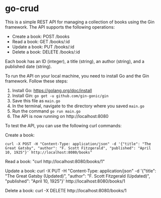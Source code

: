 # go-crud

This is a simple REST API for managing a collection of books using the Gin framework.
The API supports the following operations:

- Create a book: POST /books
- Read a book: GET /books/:id
- Update a book: PUT /books/:id
- Delete a book: DELETE /books/:id

Each book has an ID (integer), a title (string), an author (string), and a published date (string).

To run the API on your local machine, you need to install Go and the Gin framework.
Follow these steps:

1. Install Go: https://golang.org/doc/install
2. Install Gin: `go get -u github.com/gin-gonic/gin`
3. Save this file as `main.go`
4. In the terminal, navigate to the directory where you saved `main.go`
5. Run the command `go run main.go`
6. The API is now running on http://localhost:8080

To test the API, you can use the following curl commands:

Create a book:
```
curl -X POST -H "Content-Type: application/json" -d '{"title": "The Great Gatsby", "author": "F. Scott Fitzgerald", "published": "April 10, 1925"}' http://localhost:8080/books"
```

Read a book:
"curl http://localhost:8080/books/1"

Update a book:
curl -X PUT -H "Content-Type: application/json" -d '{"title": "The Great Gatsby (Updated)", "author": "F. Scott Fitzgerald (Updated)", "published": "April 10, 1925"}' http://localhost:8080/books/1

Delete a book:
curl -X DELETE http://localhost:8080/books/1

